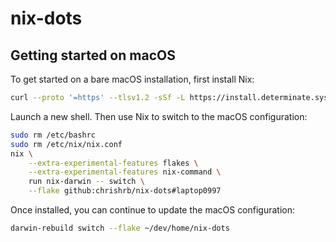 # nix-dots

## Getting started on macOS

To get started on a bare macOS installation, first install Nix:

```bash
curl --proto '=https' --tlsv1.2 -sSf -L https://install.determinate.systems/nix | sh -s -- install
```

Launch a new shell. Then use Nix to switch to the macOS configuration:

```bash
sudo rm /etc/bashrc
sudo rm /etc/nix/nix.conf
nix \
    --extra-experimental-features flakes \
    --extra-experimental-features nix-command \
    run nix-darwin -- switch \
    --flake github:chrishrb/nix-dots#laptop0997
```

Once installed, you can continue to update the macOS configuration:

```bash
darwin-rebuild switch --flake ~/dev/home/nix-dots
```
